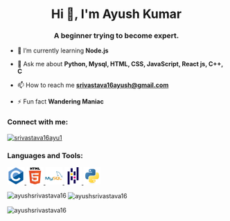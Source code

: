 <h1 align="center">Hi 👋, I'm Ayush Kumar</h1>
<h3 align="center">A beginner trying to become expert.</h3>

- 🌱 I’m currently learning **Node.js**

- 💬 Ask me about **Python, Mysql, HTML, CSS, JavaScript, React js, C++, C**

- 📫 How to reach me **srivastava16ayush@gmail.com**

- ⚡ Fun fact **Wandering Maniac**

<h3 align="left">Connect with me:</h3>
<p align="left">
<a href="https://www.hackerrank.com/srivastava16ayu1" target="blank"><img align="center" src="https://raw.githubusercontent.com/rahuldkjain/github-profile-readme-generator/master/src/images/icons/Social/hackerrank.svg" alt="srivastava16ayu1" height="30" width="40" /></a>
</p>

<h3 align="left">Languages and Tools:</h3>
<p align="left"> <a href="https://www.cprogramming.com/" target="_blank" rel="noreferrer"> <img src="https://raw.githubusercontent.com/devicons/devicon/master/icons/c/c-original.svg" alt="c" width="40" height="40"/> </a> <a href="https://www.w3.org/html/" target="_blank" rel="noreferrer"> <img src="https://raw.githubusercontent.com/devicons/devicon/master/icons/html5/html5-original-wordmark.svg" alt="html5" width="40" height="40"/> </a> <a href="https://www.mysql.com/" target="_blank" rel="noreferrer"> <img src="https://raw.githubusercontent.com/devicons/devicon/master/icons/mysql/mysql-original-wordmark.svg" alt="mysql" width="40" height="40"/> </a> <a href="https://pandas.pydata.org/" target="_blank" rel="noreferrer"> <img src="https://raw.githubusercontent.com/devicons/devicon/2ae2a900d2f041da66e950e4d48052658d850630/icons/pandas/pandas-original.svg" alt="pandas" width="40" height="40"/> </a> <a href="https://www.python.org" target="_blank" rel="noreferrer"> <img src="https://raw.githubusercontent.com/devicons/devicon/master/icons/python/python-original.svg" alt="python" width="40" height="40"/> </a> </p>

<p><img align="left" src="https://github-readme-stats.vercel.app/api/top-langs?username=ayushsrivastava16&show_icons=true&locale=en&layout=compact" alt="ayushsrivastava16" /></p>

<p>&nbsp;<img align="center" src="https://github-readme-stats.vercel.app/api?username=ayushsrivastava16&show_icons=true&locale=en" alt="ayushsrivastava16" /></p>

<p><img align="center" src="https://github-readme-streak-stats.herokuapp.com/?user=ayushsrivastava16&" alt="ayushsrivastava16" /></p>

